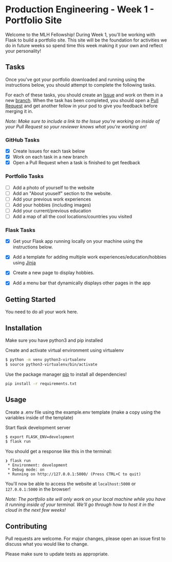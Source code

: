 # Production Engineering - Week 1 - Portfolio Site

Welcome to the MLH Fellowship! During Week 1, you'll be working with Flask to build a portfolio site. This site will be the foundation for activities we do in future weeks so spend time this week making it your own and reflect your personality!

## Tasks

Once you've got your portfolio downloaded and running using the instructions below, you should attempt to complete the following tasks.

For each of these tasks, you should create an [Issue](https://docs.github.com/en/issues/tracking-your-work-with-issues/about-issues) and work on them in a new [branch](https://docs.github.com/en/pull-requests/collaborating-with-pull-requests/proposing-changes-to-your-work-with-pull-requests/about-branches). When the task has been completed, you should open a [Pull Request](https://docs.github.com/en/pull-requests/collaborating-with-pull-requests/proposing-changes-to-your-work-with-pull-requests/about-pull-requests) and get another fellow in your pod to give you feedback before merging it in.

*Note: Make sure to include a link to the Issue you're working on inside of your Pull Request so your reviewer knows what you're working on!*

### GitHub Tasks
- [x] Create Issues for each task below
- [x] Work on each task in a new branch
- [x] Open a Pull Request when a task is finished to get feedback

### Portfolio Tasks
- [ ] Add a photo of yourself to the website
- [ ] Add an "About youself" section to the website.
- [ ] Add your previous work experiences
- [ ] Add your hobbies (including images)
- [ ] Add your current/previous education
- [ ] Add a map of all the cool locations/countries you visited

### Flask Tasks
- [x] Get your Flask app running locally on your machine using the instructions below.
- [x] Add a template for adding multiple work experiences/education/hobbies using [Jinja](https://jinja.palletsprojects.com/en/3.0.x/api/#basics)
- [x] Create a new page to display hobbies.
- [x] Add a menu bar that dynamically displays other pages in the app


## Getting Started

You need to do all your work here.

## Installation

Make sure you have python3 and pip installed

Create and activate virtual environment using virtualenv
```bash
$ python -m venv python3-virtualenv
$ source python3-virtualenv/bin/activate
```

Use the package manager [pip](https://pip.pypa.io/en/stable/) to install all dependencies!

```bash
pip install -r requirements.txt
```

## Usage

Create a .env file using the example.env template (make a copy using the variables inside of the template)

Start flask development server
```bash
$ export FLASK_ENV=development
$ flask run
```

You should get a response like this in the terminal:
```
❯ flask run
 * Environment: development
 * Debug mode: on
 * Running on http://127.0.0.1:5000/ (Press CTRL+C to quit)
```

You'll now be able to access the website at `localhost:5000` or `127.0.0.1:5000` in the browser! 

*Note: The portfolio site will only work on your local machine while you have it running inside of your terminal. We'll go through how to host it in the cloud in the next few weeks!* 

## Contributing

Pull requests are welcome. For major changes, please open an issue first to discuss what you would like to change.

Please make sure to update tests as appropriate.
